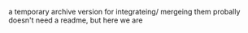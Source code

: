 a temporary archive version for integrateing/ mergeing them
probally doesn't need a readme, but here we are